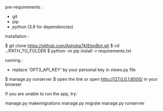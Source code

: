 pre-requirements :
- git
- pip 
- python (3.8 for dependencies)

installation :

$ git clone https://github.com/Ashoka74/ElonBot.git
$ cd ../PATH_TO_FOLDER
$ python -m pip install -r requirements.txt


running :

- replace 'GPT3_API_KEY' by your personal key in views.py file

$ manage.py runserver
$ open the link or open http://127.0.0.1:8000/ in your browser


If you are unable to run the app, try:

manage.py makemigrations
manage.py migrate
manage.py runserver
